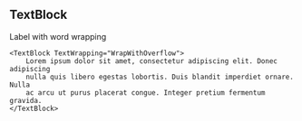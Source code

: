 ## TextBlock

Label with word wrapping
``` xaml
<TextBlock TextWrapping="WrapWithOverflow">
    Lorem ipsum dolor sit amet, consectetur adipiscing elit. Donec adipiscing
    nulla quis libero egestas lobortis. Duis blandit imperdiet ornare. Nulla
    ac arcu ut purus placerat congue. Integer pretium fermentum gravida.
</TextBlock>
```
